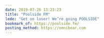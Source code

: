 ```yaml
---
date: 2019-07-26 13:23:23
title: "Poolside FM"
lede: "Get on loser! We’re going POOLSIDE"
bookmark_of: https://poolside.fm/
posting_method: https://omnibear.com
---
```

